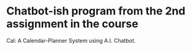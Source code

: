 # Chatbot-ish program from the 2nd assignment in the course
Cal: A Calendar-Planner System using A.I. Chatbot.
